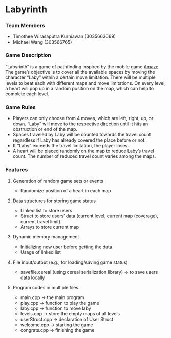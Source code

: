 # Labyrinth

### Team Members

- Timothee Wirasaputra Kurniawan (3035663069)
- Michael Wang (303566765)

### Game Description

“Labyrinth” is a game of pathfinding inspired by the mobile game [Amaze](https://play.google.com/store/apps/details?id=com.crazylabs.amaze.game&hl=en). The game’s objective is to cover all the available spaces by moving the character “Laby” within a certain move limitation. There will be multiple levels to beat each with different maps and move limitations. On every level, a heart will pop up in a random position on the map, which can help to complete each level.

### Game Rules

- Players can only choose from 4 moves, which are left, right, up, or down. “Laby” will move to the respective direction until it hits an obstruction or end of the map.
- Spaces traveled by Laby will be counted towards the travel count regardless if Laby has already covered the place before or not.
- If “Laby” exceeds the travel limitation, the player loses.
- A heart will be placed randomly on the map to reduce Laby’s travel count. The number of reduced travel count varies among the maps.

### Features

1. Generation of random game sets or events

   - Randomize position of a heart in each map

2. Data structures for storing game status

   - Linked list to store users
   - Struct to store users’ data (current level, current map (coverage), current travel limit)
   - Arrays to store current map

3. Dynamic memory management

   - Initializing new user before getting the data
   - Usage of linked list

4. File input/output (e.g., for loading/saving game status)

   - savefile.cereal (using cereal serialization library) → to save users data locally

5. Program codes in multiple files
   - main.cpp → the main program
   - play.cpp → function to play the game
   - laby.cpp → function to move laby
   - levels.cpp → store the empty maps of all levels
   - userStruct.cpp → declaration of User Struct
   - welcome.cpp → starting the game
   - congrats.cpp → finishing the game
